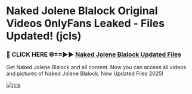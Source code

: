 # Naked Jolene Blalock Original Videos 0nlyFans Leaked - Files Updated! (jcls)

<h3>🔴 CLICK HERE 🌐==►► <a href="https://tinyurl.com/yckcrads" rel="nofollow">Naked Jolene Blalock Updated Files</a></h3>

Get Naked Jolene Blalock and all content. Now you can access all videos and pictures of Naked Jolene Blalock. New Updated Files 2025!

[![jcls](https://i.imgur.com/hpKpOFt.gif)](https://tinyurl.com/yckcrads)
